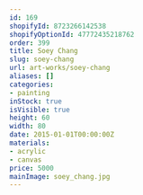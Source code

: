 ```yaml
---
id: 169
shopifyId: 8723266142538
shopifyOptionId: 47772435218762
order: 399
title: Soey Chang
slug: soey-chang
url: art-works/soey-chang
aliases: []
categories:
- painting
inStock: true
isVisible: true
height: 60
width: 80
date: 2015-01-01T00:00:00Z
materials:
- acrylic
- canvas
price: 5000
mainImage: soey_chang.jpg
---
```

